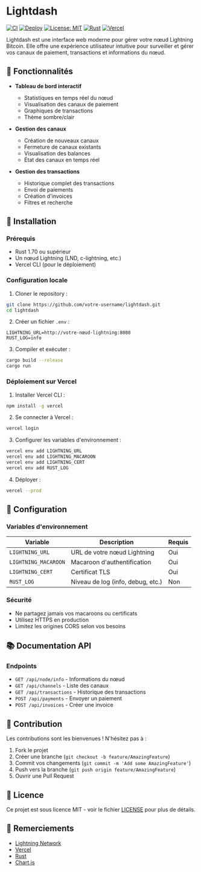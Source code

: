 # Lightdash

[![CI](https://github.com/Feustey/Lightdash/actions/workflows/ci.yml/badge.svg)](https://github.com/Feustey/Lightdash/actions/workflows/ci.yml)
[![Deploy](https://github.com/Feustey/Lightdash/actions/workflows/deploy.yml/badge.svg)](https://github.com/Feustey/Lightdash/actions/workflows/deploy.yml)
[![License: MIT](https://img.shields.io/badge/License-MIT-yellow.svg)](https://opensource.org/licenses/MIT)
[![Rust](https://img.shields.io/badge/Rust-1.70%2B-orange.svg)](https://www.rust-lang.org)
[![Vercel](https://img.shields.io/badge/Vercel-Deployed-black.svg)](https://vercel.com)

Lightdash est une interface web moderne pour gérer votre nœud Lightning Bitcoin. Elle offre une expérience utilisateur intuitive pour surveiller et gérer vos canaux de paiement, transactions et informations du nœud.

## 🌟 Fonctionnalités

- **Tableau de bord interactif**
  - Statistiques en temps réel du nœud
  - Visualisation des canaux de paiement
  - Graphiques de transactions
  - Thème sombre/clair

- **Gestion des canaux**
  - Création de nouveaux canaux
  - Fermeture de canaux existants
  - Visualisation des balances
  - État des canaux en temps réel

- **Gestion des transactions**
  - Historique complet des transactions
  - Envoi de paiements
  - Création d'invoices
  - Filtres et recherche

## 🚀 Installation

### Prérequis

- Rust 1.70 ou supérieur
- Un nœud Lightning (LND, c-lightning, etc.)
- Vercel CLI (pour le déploiement)

### Configuration locale

1. Cloner le repository :
```bash
git clone https://github.com/votre-username/lightdash.git
cd lightdash
```

2. Créer un fichier `.env` :
```env
LIGHTNING_URL=http://votre-nœud-lightning:8080
RUST_LOG=info
```

3. Compiler et exécuter :
```bash
cargo build --release
cargo run
```

### Déploiement sur Vercel

1. Installer Vercel CLI :
```bash
npm install -g vercel
```

2. Se connecter à Vercel :
```bash
vercel login
```

3. Configurer les variables d'environnement :
```bash
vercel env add LIGHTNING_URL
vercel env add LIGHTNING_MACAROON
vercel env add LIGHTNING_CERT
vercel env add RUST_LOG
```

4. Déployer :
```bash
vercel --prod
```

## 🔧 Configuration

### Variables d'environnement

| Variable | Description | Requis |
|----------|-------------|---------|
| `LIGHTNING_URL` | URL de votre nœud Lightning | Oui |
| `LIGHTNING_MACAROON` | Macaroon d'authentification | Oui |
| `LIGHTNING_CERT` | Certificat TLS | Oui |
| `RUST_LOG` | Niveau de log (info, debug, etc.) | Non |

### Sécurité

- Ne partagez jamais vos macaroons ou certificats
- Utilisez HTTPS en production
- Limitez les origines CORS selon vos besoins

## 📚 Documentation API

### Endpoints

- `GET /api/node/info` - Informations du nœud
- `GET /api/channels` - Liste des canaux
- `GET /api/transactions` - Historique des transactions
- `POST /api/payments` - Envoyer un paiement
- `POST /api/invoices` - Créer une invoice

## 🤝 Contribution

Les contributions sont les bienvenues ! N'hésitez pas à :

1. Fork le projet
2. Créer une branche (`git checkout -b feature/AmazingFeature`)
3. Commit vos changements (`git commit -m 'Add some AmazingFeature'`)
4. Push vers la branche (`git push origin feature/AmazingFeature`)
5. Ouvrir une Pull Request

## 📝 Licence

Ce projet est sous licence MIT - voir le fichier [LICENSE](LICENSE) pour plus de détails.

## 🙏 Remerciements

- [Lightning Network](https://lightning.network/)
- [Vercel](https://vercel.com/)
- [Rust](https://www.rust-lang.org/)
- [Chart.js](https://www.chartjs.org/) 